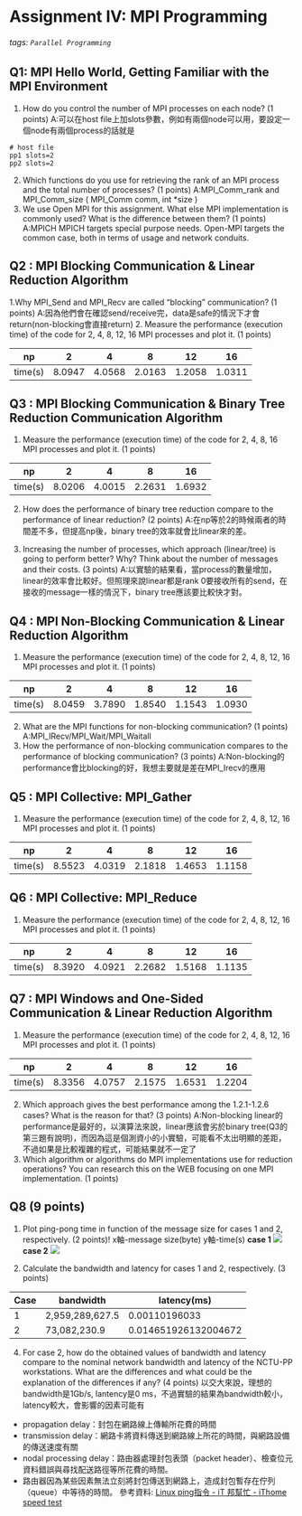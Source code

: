 # Assignment IV: MPI Programming

###### tags: `Parallel Programming`

## Q1: MPI Hello World, Getting Familiar with the MPI Environment
1. How do you control the number of MPI processes on each node? (1 points)
A:可以在host file上加slots參數，例如有兩個node可以用，要設定一個node有兩個process的話就是
```cpp=
# host file
pp1 slots=2
pp2 slots=2
```
2. Which functions do you use for retrieving the rank of an MPI process and the total number of processes? (1 points)
A:MPI_Comm_rank and MPI_Comm_size ( MPI_Comm comm, int *size )
3. We use Open MPI for this assignment. What else MPI implementation is commonly used? What is the difference between them? (1 points)
A:MPICH
MPICH targets special purpose needs. Open-MPI targets the common case, both in terms of usage and network conduits.

## Q2 : MPI Blocking Communication & Linear Reduction Algorithm

1.Why MPI_Send and MPI_Recv are called “blocking” communication? (1 points)
A:因為他們會在確認send/receive完，data是safe的情況下才會return(non-blocking會直接return)
2. Measure the performance (execution time) of the code for 2, 4, 8, 12, 16 MPI processes and plot it. (1 points)

| np      | 2      | 4      | 8      | 12     | 16     |
| ------- | ------ | ------ | ------ | ------ | ------ |
| time(s) | 8.0947 | 4.0568 | 2.0163 | 1.2058 | 1.0311 |



## Q3 : MPI Blocking Communication & Binary Tree Reduction Communication Algorithm

1. Measure the performance (execution time) of the code for 2, 4, 8, 16 MPI processes and plot it. (1 points)
 
| np      | 2      | 4      | 8      | 16     |
| ------- | ------ | ------ | ------ | ------ |
| time(s) | 8.0206 | 4.0015 | 2.2631 | 1.6932 |

2. How does the performance of binary tree reduction compare to the performance of linear reduction? (2 points)
A:在np等於2的時候兩者的時間差不多，但提高np後，binary tree的效率就會比linear來的差。

3. Increasing the number of processes, which approach (linear/tree) is going to perform better? Why? Think about the number of messages and their costs. (3 points)
A:以實驗的結果看，當process的數量增加，linear的效率會比較好。但照理來說linear都是rank 0要接收所有的send，在接收的message一樣的情況下，binary tree應該要比較快才對。

## Q4 : MPI Non-Blocking Communication & Linear Reduction Algorithm
1. Measure the performance (execution time) of the code for 2, 4, 8, 12, 16 MPI processes and plot it. (1 points)

| np      | 2      | 4      | 8      | 12     | 16     |
| ------- | ------ | ------ | ------ | ------ | ------ |
| time(s) | 8.0459 | 3.7890 | 1.8540 | 1.1543 | 1.0930 |

2. What are the MPI functions for non-blocking communication? (1 points)
A:MPI_IRecv/MPI_Wait/MPI_Waitall
3. How the performance of non-blocking communication compares to the performance of blocking communication? (3 points)
A:Non-blocking的performance會比blocking的好，我想主要就是差在MPI_Irecv的應用
## Q5 : MPI Collective: MPI_Gather
1. Measure the performance (execution time) of the code for 2, 4, 8, 12, 16 MPI processes and plot it. (1 points)
 
| np      | 2      | 4      | 8      | 12     | 16     |
| ------- | ------ | ------ | ------ | ------ | ------ |
| time(s) | 8.5523 | 4.0319 | 2.1818 | 1.4653 | 1.1158 |


## Q6 : MPI Collective: MPI_Reduce
1. Measure the performance (execution time) of the code for 2, 4, 8, 12, 16 MPI processes and plot it. (1 points)

| np      | 2      | 4      | 8      | 12     | 16     |
| ------- | ------ | ------ | ------ | ------ | ------ |
| time(s) | 8.3920 | 4.0921 | 2.2682 | 1.5168 | 1.1135 |

## Q7 : MPI Windows and One-Sided Communication & Linear Reduction Algorithm
1. Measure the performance (execution time) of the code for 2, 4, 8, 12, 16 MPI processes and plot it. (1 points)

| np      | 2      | 4      | 8      | 12     | 16     |
| ------- | ------ | ------ | ------ | ------ | ------ |
| time(s) | 8.3356 | 4.0757 | 2.1575 | 1.6531 | 1.2204 |


2. Which approach gives the best performance among the 1.2.1-1.2.6 cases? What is the reason for that? (3 points)
A:Non-blocking linear的performance是最好的，以演算法來說，linear應該會劣於binary tree(Q3的第三題有說明)，而因為這是個測資小的小實驗，可能看不太出明顯的差距，不過如果是比較複雜的程式，可能結果就不一定了
3. Which algorithm or algorithms do MPI implementations use for reduction operations? You can research this on the WEB focusing on one MPI implementation. (1 points)

## Q8 (9 points)

1. Plot ping-pong time in function of the message size for cases 1 and 2, respectively. (2 points)!
x軸-message size(byte)
y軸-time(s)
**case 1**
![](https://i.imgur.com/6coSec4.png)
**case 2**
![](https://i.imgur.com/XSckZSA.png)


2. Calculate the bandwidth and latency for cases 1 and 2, respectively. (3 points)


| Case | bandwidth          | latency(ms)         |
| ---- | ------------------ | --------------- |
| 1    | 2,959,289,627.5  | 0.00110196033  |
| 2    | 73,082,230.9 | 0.014651926132004672 |

4. For case 2, how do the obtained values of bandwidth and latency compare to the nominal network bandwidth and latency of the NCTU-PP workstations. What are the differences and what could be the explanation of the differences if any? (4 points)
以交大來說，理想的bandwidth是1Gb/s, lantency是0 ms，不過實驗的結果為bandwidth較小，latency較大，會影響的因素可能有
* propagation delay：封包在網路線上傳輸所花費的時間
* transmission delay：網路卡將資料傳送到網路線上所花的時間，與網路設備的傳送速度有關
* nodal processing delay：路由器處理封包表頭（packet header）、檢查位元資料錯誤與尋找配送路徑等所花費的時間。
* 路由器因為某些因素無法立刻將封包傳送到網路上，造成封包暫存在佇列（queue）中等待的時間。
參考資料:
[Linux ping指令 - iT 邦幫忙 - iThome](https://ithelp.ithome.com.tw/articles/10210473)
[speed test](https://www.speedtest.net/result/10563298977)
